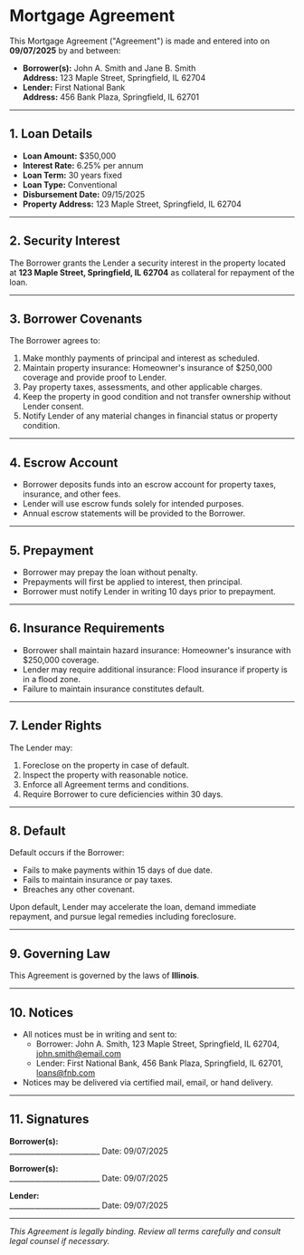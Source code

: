 # Mortgage Agreement

This Mortgage Agreement ("Agreement") is made and entered into on **09/07/2025** by and between:

- **Borrower(s):** John A. Smith and Jane B. Smith  
  **Address:** 123 Maple Street, Springfield, IL 62704
- **Lender:** First National Bank  
  **Address:** 456 Bank Plaza, Springfield, IL 62701

---

## 1. Loan Details

- **Loan Amount:** $350,000
- **Interest Rate:** 6.25% per annum
- **Loan Term:** 30 years fixed
- **Loan Type:** Conventional
- **Disbursement Date:** 09/15/2025
- **Property Address:** 123 Maple Street, Springfield, IL 62704

---

## 2. Security Interest

The Borrower grants the Lender a security interest in the property located at **123 Maple Street, Springfield, IL 62704** as collateral for repayment of the loan.

---

## 3. Borrower Covenants

The Borrower agrees to:

1. Make monthly payments of principal and interest as scheduled.
2. Maintain property insurance: Homeowner's insurance of $250,000 coverage and provide proof to Lender.
3. Pay property taxes, assessments, and other applicable charges.
4. Keep the property in good condition and not transfer ownership without Lender consent.
5. Notify Lender of any material changes in financial status or property condition.

---

## 4. Escrow Account

- Borrower deposits funds into an escrow account for property taxes, insurance, and other fees.
- Lender will use escrow funds solely for intended purposes.
- Annual escrow statements will be provided to the Borrower.

---

## 5. Prepayment

- Borrower may prepay the loan without penalty.
- Prepayments will first be applied to interest, then principal.
- Borrower must notify Lender in writing 10 days prior to prepayment.

---

## 6. Insurance Requirements

- Borrower shall maintain hazard insurance: Homeowner's insurance with $250,000 coverage.
- Lender may require additional insurance: Flood insurance if property is in a flood zone.
- Failure to maintain insurance constitutes default.

---

## 7. Lender Rights

The Lender may:

1. Foreclose on the property in case of default.
2. Inspect the property with reasonable notice.
3. Enforce all Agreement terms and conditions.
4. Require Borrower to cure deficiencies within 30 days.

---

## 8. Default

Default occurs if the Borrower:

- Fails to make payments within 15 days of due date.
- Fails to maintain insurance or pay taxes.
- Breaches any other covenant.

Upon default, Lender may accelerate the loan, demand immediate repayment, and pursue legal remedies including foreclosure.

---

## 9. Governing Law

This Agreement is governed by the laws of **Illinois**.

---

## 10. Notices

- All notices must be in writing and sent to:
    - Borrower: John A. Smith, 123 Maple Street, Springfield, IL 62704, john.smith@email.com
    - Lender: First National Bank, 456 Bank Plaza, Springfield, IL 62701, loans@fnb.com
- Notices may be delivered via certified mail, email, or hand delivery.

---

## 11. Signatures

**Borrower(s):**  
_________________________  Date: 09/07/2025

**Borrower(s):**  
_________________________  Date: 09/07/2025

**Lender:**  
_________________________  Date: 09/07/2025

---

*This Agreement is legally binding. Review all terms carefully and consult legal counsel if necessary.*

